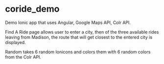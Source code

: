 coride_demo
===========

Demo Ionic app that uses Angular, Google Maps API, Colr API. 

Find A Ride page allows user to enter a city, then of the three available rides leaving from Madison, the route that will get closest to the entered city is displayed.

Random takes 6 random Ionicons and colors them with 6 random colors from the Colr API.
